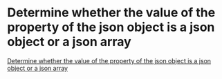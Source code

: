 # Determine whether the value of the property of the json object is a json object or a json array
[Determine whether the value of the property of the json object is a json object or a json array](https://aiwithcloud.com/2022/09/19/determine_whether_the_value_of_the_property_of_the_json_object_is_a_json_object_or_a_json_array/)
